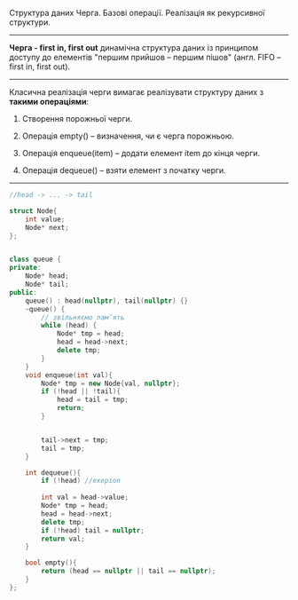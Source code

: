 Структура даних Черга. Базові операції. Реалізація як рекурсивної структури.


---
__Черга - first in, first out__ динамічна структура даних із принципом доступу до елементів
"першим прийшов – першим пішов" (англ. FIFO – first in, first out).

---
Класична реалізація черги вимагає реалізувати структуру даних з __такими операціями__:

1. Створення порожньої черги.

2. Операція empty() – визначення, чи є черга порожньою.

3. Операція enqueue(item) – додати елемент item до кінця черги.

4. Операція dequeue() – взяти елемент з початку черги.
---
```c++
//head -> ... -> tail

struct Node{
	int value;
	Node* next;
};


class queue {
private:
	Node* head;
	Node* tail;
public:
	queue() : head(nullptr), tail(nullptr) {}
    ~queue() {
        // звільняємо пам’ять
        while (head) {
            Node* tmp = head;
            head = head->next;
            delete tmp;
        }
    }
	void enqueue(int val){
		Node* tmp = new Node{val, nullptr};
		if (!head || !tail){
			head = tail = tmp;
			return;
		}


		tail->next = tmp;
		tail = tmp; 
	}

	int dequeue(){
		if (!head) //exepion
		
		int val = head->value;
		Node* tmp = head;
		head = head->next;
		delete tmp;
		if (!head) tail = nullptr;
		return val;
	}

	bool empty(){
		return (head == nullptr || tail == nullptr);
	}
};
```